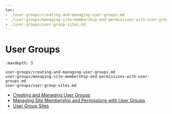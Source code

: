 ```yaml
---
toc:
- ./user-groups/creating-and-managing-user-groups.md
- ./user-groups/managing-site-membership-and-permissions-with-user-groups.md
- ./user-groups/user-group-sites.md
---
```

# User Groups

```{toctree}
:maxdepth: 3

user-groups/creating-and-managing-user-groups.md
user-groups/managing-site-membership-and-permissions-with-user-groups.md
user-groups/user-group-sites.md
```

- [Creating and Managing User Groups](./user-groups/creating-and-managing-user-groups.md)
- [Managing Site Membership and Permissions with User Groups](./user-groups/managing-site-membership-and-permissions-with-user-groups.md)
- [User Group Sites](./user-groups/user-group-sites.md)